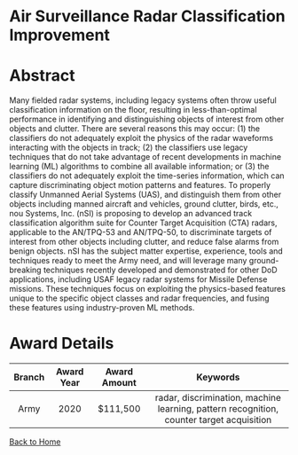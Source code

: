 
Air Surveillance Radar Classification Improvement
=================================================

# Abstract


Many fielded radar systems, including legacy systems often throw useful classification information on the floor, resulting in less-than-optimal performance in identifying and distinguishing objects of interest from other objects and clutter. There are several reasons this may occur: (1) the classifiers do not adequately exploit the physics of the radar waveforms interacting with the objects in track; (2) the classifiers use legacy techniques that do not take advantage of recent developments in machine learning (ML) algorithms to combine all available information; or (3) the classifiers do not adequately exploit the time-series information, which can capture discriminating object motion patterns and features. To properly classify Unmanned Aerial Systems (UAS), and distinguish them from other objects including manned aircraft and vehicles, ground clutter, birds, etc., nou Systems, Inc. (nSI) is proposing to develop an advanced track classification algorithm suite for Counter Target Acquisition (CTA) radars, applicable to the AN/TPQ-53 and AN/TPQ-50, to discriminate targets of interest from other objects including clutter, and reduce false alarms from benign objects. nSI has the subject matter expertise, experience, tools and techniques ready to meet the Army need, and will leverage many ground-breaking techniques recently developed and demonstrated for other DoD applications, including USAF legacy radar systems for Missile Defense missions. These techniques focus on exploiting the physics-based features unique to the specific object classes and radar frequencies, and fusing these features using industry-proven ML methods.  

# Award Details

|Branch|Award Year|Award Amount|Keywords|
| :---: | :---: | :---: | :---: |
|Army|2020|$111,500|radar, discrimination, machine learning, pattern recognition, counter target acquisition|
  
  


[Back to Home](https://github.com/chrischow/dod_sbir_awards/CC/#1066)